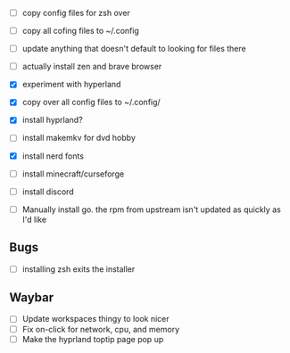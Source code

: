 

- [ ] copy config files for zsh over
- [ ] copy all cofing files to ~/.config
- [ ] update anything that doesn't default to looking for files there
- [ ] actually install zen and brave browser
- [x] experiment with hyperland
- [x] copy over all config files to ~/.config/
- [x] install hyprland?
- [ ] install makemkv for dvd hobby
- [x] install nerd fonts
- [ ] install minecraft/curseforge
- [ ] install discord


- [ ] Manually install go. the rpm from upstream isn't updated as quickly as I'd like

## Bugs
- [ ] installing zsh exits the installer


## Waybar 
- [ ] Update workspaces thingy to look nicer
- [ ] Fix on-click for network, cpu, and memory
- [ ] Make the hyprland toptip page pop up
